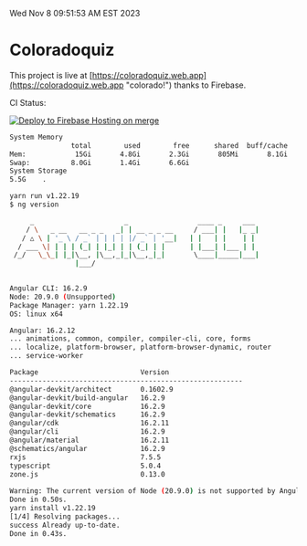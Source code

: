 Wed Nov  8 09:51:53 AM EST 2023

# Coloradoquiz


This project is live at [https://coloradoquiz.web.app](https://coloradoquiz.web.app "colorado!") thanks to Firebase.

CI Status: 

[![Deploy to Firebase Hosting on merge](https://github.com/teamkushal/coloradoquiz/actions/workflows/firebase-hosting-merge.yml/badge.svg)](https://github.com/teamkushal/coloradoquiz/actions/workflows/firebase-hosting-merge.yml)

```bash
System Memory
               total        used        free      shared  buff/cache   available
Mem:            15Gi       4.8Gi       2.3Gi       805Mi       8.1Gi       9.3Gi
Swap:          8.0Gi       1.4Gi       6.6Gi
System Storage
5.5G	.
```
```bash
yarn run v1.22.19
$ ng version

     _                      _                 ____ _     ___
    / \   _ __   __ _ _   _| | __ _ _ __     / ___| |   |_ _|
   / △ \ | '_ \ / _` | | | | |/ _` | '__|   | |   | |    | |
  / ___ \| | | | (_| | |_| | | (_| | |      | |___| |___ | |
 /_/   \_\_| |_|\__, |\__,_|_|\__,_|_|       \____|_____|___|
                |___/
    

Angular CLI: 16.2.9
Node: 20.9.0 (Unsupported)
Package Manager: yarn 1.22.19
OS: linux x64

Angular: 16.2.12
... animations, common, compiler, compiler-cli, core, forms
... localize, platform-browser, platform-browser-dynamic, router
... service-worker

Package                         Version
---------------------------------------------------------
@angular-devkit/architect       0.1602.9
@angular-devkit/build-angular   16.2.9
@angular-devkit/core            16.2.9
@angular-devkit/schematics      16.2.9
@angular/cdk                    16.2.11
@angular/cli                    16.2.9
@angular/material               16.2.11
@schematics/angular             16.2.9
rxjs                            7.5.5
typescript                      5.0.4
zone.js                         0.13.0
    
Warning: The current version of Node (20.9.0) is not supported by Angular.
Done in 0.50s.
yarn install v1.22.19
[1/4] Resolving packages...
success Already up-to-date.
Done in 0.43s.
```
